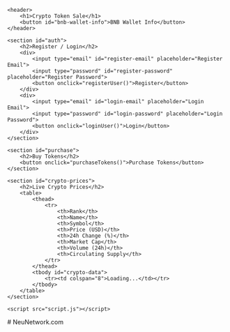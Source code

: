 <!DOCTYPE html>
<html lang="en">
<head>
    <meta charset="UTF-8">
    <meta name="viewport" content="width=device-width, initial-scale=1.0">
    <title>Crypto Token Sale</title>
    <link rel="stylesheet" href="styles.css">
</head>
<body>

    <header>
        <h1>Crypto Token Sale</h1>
        <button id="bnb-wallet-info">BNB Wallet Info</button>
    </header>

    <section id="auth">
        <h2>Register / Login</h2>
        <div>
            <input type="email" id="register-email" placeholder="Register Email">
            <input type="password" id="register-password" placeholder="Register Password">
            <button onclick="registerUser()">Register</button>
        </div>
        <div>
            <input type="email" id="login-email" placeholder="Login Email">
            <input type="password" id="login-password" placeholder="Login Password">
            <button onclick="loginUser()">Login</button>
        </div>
    </section>

    <section id="purchase">
        <h2>Buy Tokens</h2>
        <button onclick="purchaseTokens()">Purchase Tokens</button>
    </section>

    <section id="crypto-prices">
        <h2>Live Crypto Prices</h2>
        <table>
            <thead>
                <tr>
                    <th>Rank</th>
                    <th>Name</th>
                    <th>Symbol</th>
                    <th>Price (USD)</th>
                    <th>24h Change (%)</th>
                    <th>Market Cap</th>
                    <th>Volume (24h)</th>
                    <th>Circulating Supply</th>
                </tr>
            </thead>
            <tbody id="crypto-data">
                <tr><td colspan="8">Loading...</td></tr>
            </tbody>
        </table>
    </section>

    <script src="script.js"></script>
</body>
</html>
# NeuNetwork.com
